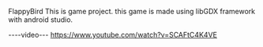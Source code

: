 FlappyBird
This is game project. 
this game is made using libGDX framework with android studio.

----video---
https://www.youtube.com/watch?v=SCAFtC4K4VE
